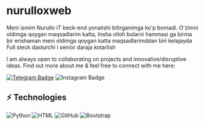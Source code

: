 # nurulloxweb
Meni ismim Nurullo iT beck-end yonalishi bitirganimga ko'p bomadi.
O'zimni oldimga qoygan maqsadlarim katta, Insha olloh bularni hammasi ga birma bir erishaman
meni oldimga qoygan katta maqsadlarimddan biri kelajayda Full steck dasturchi i senior daraja kotarlish

I am always open to collaborating on projects and innovative/disruptive ideas. Find out more about me & feel free to connect with me here:

[![Telegram Badge](https://img.shields.io/badge/@/namozhon1994-2CA5E0?style=flat-square&logo=telegram&logoColor=white&link=https://t.me/https://t.me/namozhon1994)](https://t.me/https://t.me/namozhon1994) 
![Instagram Badge](https://img.shields.io/badge//namozhon1994-purple?style=flat-square&logo=instagram&logoColor=white&link=https://www.instagram.com/odiljonov__n/#)

## ⚡ Technologies

![Python](https://img.shields.io/badge/-Python-black?style=flat-square&logo=Python)
![HTML](https://img.shields.io/badge/-HTML-E34F26?style=flat-square&logo=html5&logoColor=white)
![GitHub](https://img.shields.io/badge/-GitHub-181717?style=flat-square&logo=github)
![Bootstrap](https://img.shields.io/badge/-Bootstrap-563D7C?style=flat-square&logo=bootstrap)
